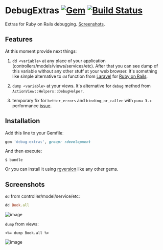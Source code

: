 # DebugExtras [![Gem](https://img.shields.io/gem/v/debug-extras.svg)](https://rubygems.org/gems/debug-extras) [![Build Status](https://img.shields.io/travis/vavgustov/debug-extras/master.svg)](https://travis-ci.org/vavgustov/debug-extras)

Extras for Ruby on Rails debugging. [Screenshots](https://github.com/vavgustov/debug-extras#screenshots).

## Features

At this moment provide next things:
1. `dd <variable>` at any place of your application 
(controllers/models/views/services/etc). After that you can see dump of this 
variable without any other stuff at your web browser. 
It's something like simple alternative to `dd` function from 
[Laravel](https://laravel.com/) for [Ruby on Rails](http://rubyonrails.org/).

2. `dump <variable>` at your views. It's alternative for `debug` method from `ActionView::Helpers::DebugHelper`.

3. temporary fix for `better_errors` and `binding_or_caller` with `puma 3.x` performance [issue](https://github.com/charliesome/better_errors/issues/341).

## Installation

Add this line to your Gemfile:

```ruby
gem 'debug-extras', group: :development
```

And then execute:

    $ bundle

Or you can install it using [rgversion](https://github.com/vavgustov/rgversion) like any other gems.

## Screenshots

`dd` from controller/model/service/etc:

```ruby
dd Book.all
```

![image](https://user-images.githubusercontent.com/312873/29333319-0480bb34-820c-11e7-82b0-3d2e648a4af8.png)

`dump` from views:

```erb
<%= dump Book.all %>
```

![image](https://user-images.githubusercontent.com/312873/29333320-0482b484-820c-11e7-87ce-800e5319ce98.png)
